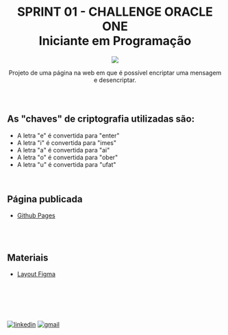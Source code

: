 <h1 align="center">SPRINT 01 - CHALLENGE ORACLE ONE <br>Iniciante em Programação</h1>
<p align="center">
<img src="http://img.shields.io/static/v1?label=STATUS&message=FINALIZADO&color=GREEN&style=for-the-badge"/>
</p>
<p align="center">Projeto de uma página na web em que é possível encriptar uma mensagem e desencriptar.</p>
<br>

#
## As "chaves" de criptografia utilizadas são:
- A letra "e" é convertida para "enter"<br>
- A letra "i" é convertida para "imes"<br>
- A letra "a" é convertida para "ai"<br>
- A letra "o" é convertida para "ober"<br>
- A letra "u" é convertida para "ufat"<br>
<br>

## Página publicada
- [Github Pages](https://paulajardimf.github.io/challenge-oracle-one/) 
<br>
<br>

## Materiais 

 - [Layout Figma](https://www.figma.com/file/tvFEYhVfZTjdJ5P24RGV21/Alura-Challenge---Desafio-1---L%C3%B3gica?node-id=16%3A802)
<br>

#
<br>

[![linkedin](https://img.shields.io/badge/linkedin-0A66C2?style=for-the-badge&logo=linkedin&logoColor=white)](https://www.linkedin.com/in/paulajardimf/)
[![gmail](https://img.shields.io/badge/Gmail-D14836?style=for-the-badge&logo=gmail&logoColor=white)](mailto:paulajardimf@gmail.com)

